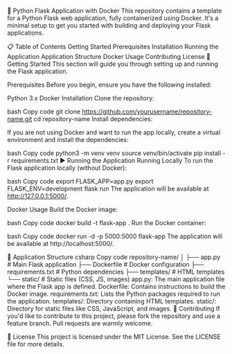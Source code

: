 🐍 Python Flask Application with Docker
This repository contains a template for a Python Flask web application, fully containerized using Docker. It's a minimal setup to get you started with building and deploying your Flask applications.

📋 Table of Contents
Getting Started
Prerequisites
Installation
Running the Application
Application Structure
Docker Usage
Contributing
License
🚀 Getting Started
This section will guide you through setting up and running the Flask application.

Prerequisites
Before you begin, ensure you have the following installed:

Python 3.x
Docker
Installation
Clone the repository:

bash
Copy code
git clone https://github.com/yourusername/repository-name.git
cd repository-name
Install dependencies:

If you are not using Docker and want to run the app locally, create a virtual environment and install the dependencies:

bash
Copy code
python3 -m venv venv
source venv/bin/activate
pip install -r requirements.txt
▶️ Running the Application
Running Locally
To run the Flask application locally (without Docker):

bash
Copy code
export FLASK_APP=app.py
export FLASK_ENV=development
flask run
The application will be available at http://127.0.0.1:5000/.

Docker Usage
Build the Docker image:

bash
Copy code
docker build -t flask-app .
Run the Docker container:

bash
Copy code
docker run -d -p 5000:5000 flask-app
The application will be available at http://localhost:5000/.

📁 Application Structure
csharp
Copy code
repository-name/
│
├── app.py              # Main Flask application
├── Dockerfile          # Docker configuration
├── requirements.txt    # Python dependencies
├── templates/          # HTML templates
└── static/             # Static files (CSS, JS, images)
app.py: The main application file where the Flask app is defined.
Dockerfile: Contains instructions to build the Docker image.
requirements.txt: Lists the Python packages required to run the application.
templates/: Directory containing HTML templates.
static/: Directory for static files like CSS, JavaScript, and images.
🤝 Contributing
If you'd like to contribute to this project, please fork the repository and use a feature branch. Pull requests are warmly welcome.

📄 License
This project is licensed under the MIT License. See the LICENSE file for more details.
